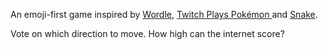 An emoji-first game inspired by
<a href='https://en.wikipedia.org/wiki/Wordle'>Wordle</a>,
<a href='https://en.wikipedia.org/wiki/Twitch_Plays_Pok%C3%A9mon'>Twitch Plays
Pokémon </a> and
<a href='https://en.wikipedia.org/wiki/Snake_(video_game_genre)'>Snake</a>.

Vote on which direction to move. How high can the internet score?
